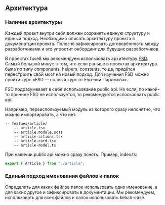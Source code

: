 ## Архитектура

### Наличие архитектуры
Каждый проект внутри себя должен сохранять единую структуру и единый подход. Необходимо описать архитектуру проекта в докуменатции проекта. Полезно зафиксировать договорённость между разработчиками и это упростит онбординг для будущих разработчиков.

В проектах fuse8 мы рекомендуем использовать архитектуру [FSD](https://feature-sliced.design/). Самый большой минус в том, что если раньше в проектах архитектура была по типу components, helpers, constants, то да, придётся перестроить свой мозг на новый подход. Для изучения FSD можно пройти курс «FSD — полный курс от Евгений Паромова».

FSD подразумевает в себе использование public api. Но если, по какой-то причине FSD не используется, то рекомендуется использовать public api.

Например, переиспользуемый модуль из которого сразу непонятно, что можно импортировать, а что нет:
```
-- featues/article/
	-- article.tsx
	-- article.module.scss
	-- article-actions.tsx
	-- article-card.tsx
	-- article-model.ts
```

При наличии public api можно сразу понять. Пример, index.ts:
```ts
export { Article } from "./article";
```

### Единый подход именования файлов и папок
Определить для каких файлов папок использовать одно именование, а для каких другое и зафиксировать в документации. Мы рекомендуем, использовать для всех файлов и папок использовать kebab-case.
